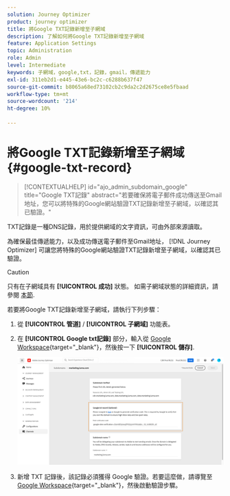 ```yaml
---
solution: Journey Optimizer
product: journey optimizer
title: 將Google TXT記錄新增至子網域
description: 了解如何將Google TXT記錄新增至子網域
feature: Application Settings
topic: Administration
role: Admin
level: Intermediate
keywords: 子網域，google,txt，記錄，gmail，傳遞能力
exl-id: 311eb2d1-e445-43e6-bc2c-c6288b637f47
source-git-commit: b8065a68ed73102cb2c9da2c2d2675ce8e5fbaad
workflow-type: tm+mt
source-wordcount: '214'
ht-degree: 10%

---
```


# 將Google TXT記錄新增至子網域 {#google-txt-record}

>[!CONTEXTUALHELP]
>id="ajo_admin_subdomain_google"
>title="Google TXT記錄"
>abstract="若要確保將電子郵件成功傳送至Gmail地址，您可以將特殊的Google網站驗證TXT記錄新增至子網域，以確認其已驗證。"

TXT記錄是一種DNS記錄，用於提供網域的文字資訊，可由外部來源讀取。

為確保最佳傳遞能力，以及成功傳送電子郵件至Gmail地址， [!DNL Journey Optimizer] 可讓您將特殊的Google網站驗證TXT記錄新增至子網域，以確認其已驗證。

>[!CAUTION]
>
> 只有在子網域具有 **[!UICONTROL 成功]** 狀態。 如需子網域狀態的詳細資訊，請參閱 [本節](about-subdomain-delegation.md#access-delegated-subdomains).

若要將Google TXT記錄新增至子網域，請執行下列步驟：

1. 從 **[!UICONTROL 管道]** / **[!UICONTROL 子網域]** 功能表。

1. 在 **[!UICONTROL Google txt記錄]** 部分，輸入從 [Google Workspace](https://support.google.com/a/answer/183895){target="_blank"}<!--G Suite Admin tools-->，然後按一下 **[!UICONTROL 儲存]**.

   ![](assets/subdomain-google-txt.png)

1. 新增 TXT 記錄後，該記錄必須獲得 Google 驗證。若要這麼做，請導覽至 [Google Workspace](https://support.google.com/a/answer/183895){target="_blank"}<!--G Suite Admin tools-->，然後啟動驗證步驟。
